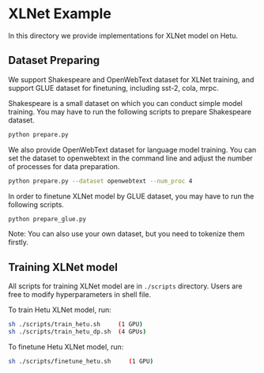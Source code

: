 # XLNet Example
In this directory we provide implementations for XLNet model on Hetu.

## Dataset Preparing
We support Shakespeare and OpenWebText dataset for XLNet training, and support GLUE dataset for finetuning, including 
sst-2, cola, mrpc.

Shakespeare is a small dataset on which you can conduct simple model training. You may have to run the following scripts to prepare Shakespeare dataset.
```bash
python prepare.py
```

We also provide OpenWebText dataset for language model training. You can set the dataset to openwebtext in the command line and adjust the number of processes for data preparation.
```bash
python prepare.py --dataset openwebtext --num_proc 4
```

In order to finetune XLNet model by GLUE dataset, you may have to run the following scripts. 
```bash
python prepare_glue.py
```

Note: You can also use your own dataset, but you need to tokenize them firstly.

## Training XLNet model
All scripts for training XLNet model are in `./scripts` directory. Users are free to modify hyperparameters in shell file.

To train Hetu XLNet model, run:
```bash
sh ./scripts/train_hetu.sh     (1 GPU)
sh ./scripts/train_hetu_dp.sh  (4 GPUs)
```
To finetune Hetu XLNet model, run:
```bash
sh ./scripts/finetune_hetu.sh     (1 GPU)
```
